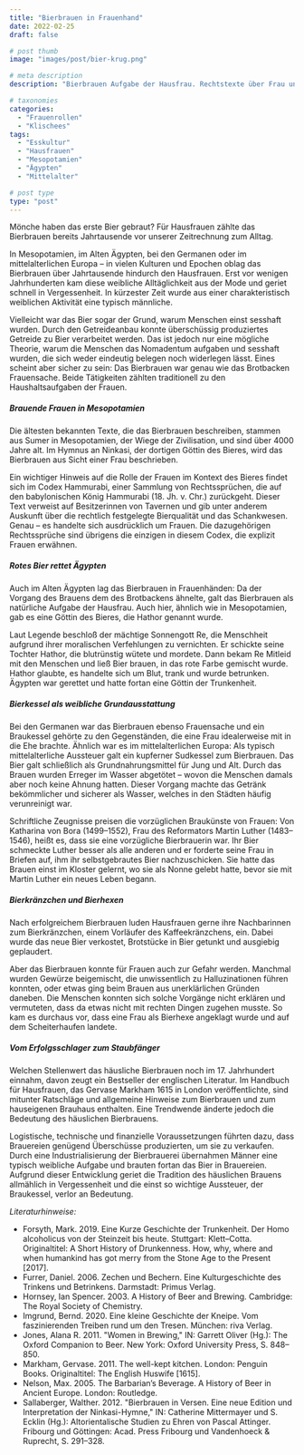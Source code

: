 ```yaml
---
title: "Bierbrauen in Frauenhand"
date: 2022-02-25
draft: false

# post thumb
image: "images/post/bier-krug.png"

# meta description
description: "Bierbrauen Aufgabe der Hausfrau. Rechtstexte über Frau und Bier. Rotes Bier rettet Ägypten. Bierkränzchen und Bierhexen."

# taxonomies
categories:
  - "Frauenrollen"
  - "Klischees"
tags:
  - "Esskultur"
  - "Hausfrauen"
  - "Mesopotamien"
  - "Ägypten"
  - "Mittelalter"

# post type
type: "post"
---
```




Mönche haben das erste Bier gebraut? Für Hausfrauen zählte das Bierbrauen bereits Jahrtausende vor unserer Zeitrechnung zum Alltag.

In Mesopotamien, im Alten Ägypten, bei den Germanen oder im mittelalterlichen Europa – in vielen Kulturen und Epochen oblag das Bierbrauen über Jahrtausende hindurch den Hausfrauen. Erst vor wenigen Jahrhunderten kam diese weibliche Alltäglichkeit aus der Mode und geriet schnell in Vergessenheit. In kürzester Zeit wurde aus einer charakteristisch weiblichen Aktivität eine typisch männliche.

Vielleicht war das Bier sogar der Grund, warum Menschen einst sesshaft wurden. Durch den Getreideanbau konnte überschüssig produziertes Getreide zu Bier verarbeitet werden. Das ist jedoch nur eine mögliche Theorie, warum die Menschen das Nomadentum aufgaben und sesshaft wurden, die sich weder eindeutig belegen noch widerlegen lässt. Eines scheint aber sicher zu sein: Das Bierbrauen war genau wie das Brotbacken Frauensache. Beide Tätigkeiten zählten traditionell zu den Haushaltsaufgaben der Frauen.

##### Brauende Frauen in Mesopotamien

Die ältesten bekannten Texte, die das Bierbrauen beschreiben, stammen aus Sumer in Mesopotamien, der Wiege der Zivilisation, und sind über 4000 Jahre alt. Im Hymnus an Ninkasi, der dortigen Göttin des Bieres, wird das Bierbrauen aus Sicht einer Frau beschrieben.

Ein wichtiger Hinweis auf die Rolle der Frauen im Kontext des Bieres findet sich im Codex Hammurabi, einer Sammlung von Rechtssprüchen, die auf den babylonischen König Hammurabi (18. Jh. v. Chr.) zurückgeht. Dieser Text verweist auf Besitzerinnen von Tavernen und gib unter anderem Auskunft über die rechtlich festgelegte Bierqualität und das Schankwesen. Genau – es handelte sich ausdrücklich um Frauen. Die dazugehörigen Rechtssprüche sind übrigens die einzigen in diesem Codex, die explizit Frauen erwähnen.

##### Rotes Bier rettet Ägypten

Auch im Alten Ägypten lag das Bierbrauen in Frauenhänden: Da der Vorgang des Brauens dem des Brotbackens ähnelte, galt das Bierbrauen als natürliche Aufgabe der Hausfrau. Auch hier, ähnlich wie in Mesopotamien, gab es eine Göttin des Bieres, die Hathor genannt wurde. 

Laut Legende beschloß der mächtige Sonnengott Re, die Menschheit aufgrund ihrer moralischen Verfehlungen zu vernichten. Er schickte seine Tochter Hathor, die blutrünstig wütete und mordete. Dann bekam Re Mitleid mit den Menschen und ließ Bier brauen, in das rote Farbe gemischt wurde. Hathor glaubte, es handelte sich um Blut, trank und wurde betrunken. Ägypten war gerettet und hatte fortan eine Göttin der Trunkenheit.

##### Bierkessel als weibliche Grundausstattung

Bei den Germanen war das Bierbrauen ebenso Frauensache und ein Braukessel gehörte zu den Gegenständen, die eine Frau idealerweise mit in die Ehe brachte. Ähnlich war es im mittelalterlichen Europa: Als typisch mittelalterliche Aussteuer galt ein kupferner Sudkessel zum Bierbrauen. Das Bier galt schließlich als Grundnahrungsmittel für Jung und Alt. Durch das Brauen wurden Erreger im Wasser abgetötet – wovon die Menschen damals aber noch keine Ahnung hatten. Dieser Vorgang machte das Getränk bekömmlicher und sicherer als Wasser, welches in den Städten häufig verunreinigt war.

Schriftliche Zeugnisse preisen die vorzüglichen Braukünste von Frauen: Von Katharina von Bora (1499–1552), Frau des Reformators Martin Luther (1483–1546), heißt es, dass sie eine vorzügliche Bierbrauerin war. Ihr Bier schmeckte Luther besser als alle anderen und er forderte seine Frau in Briefen auf, ihm ihr selbstgebrautes Bier nachzuschicken. Sie hatte das Brauen einst im Kloster gelernt, wo sie als Nonne gelebt hatte, bevor sie mit Martin Luther ein neues Leben begann.

##### Bierkränzchen und Bierhexen

Nach erfolgreichem Bierbrauen luden Hausfrauen gerne ihre Nachbarinnen zum Bierkränzchen, einem Vorläufer des Kaffeekränzchens, ein. Dabei wurde das neue Bier verkostet, Brotstücke in Bier getunkt und ausgiebig geplaudert.

Aber das Bierbrauen konnte für Frauen auch zur Gefahr werden. Manchmal wurden Gewürze beigemischt, die unwissentlich zu Halluzinationen führen konnten, oder etwas ging beim Brauen aus unerklärlichen Gründen daneben. Die Menschen konnten sich solche Vorgänge nicht erklären und vermuteten, dass da etwas nicht mit rechten Dingen zugehen musste. So kam es durchaus vor, dass eine Frau als Bierhexe angeklagt wurde und auf dem Scheiterhaufen landete.

##### Vom Erfolgsschlager zum Staubfänger

Welchen Stellenwert das häusliche Bierbrauen noch im 17. Jahrhundert einnahm, davon zeugt ein Bestseller der englischen Literatur. Im Handbuch für Hausfrauen, das Gervase Markham 1615 in London veröffentlichte, sind mitunter Ratschläge und allgemeine Hinweise zum Bierbrauen und zum hauseigenen Brauhaus enthalten. Eine Trendwende änderte jedoch die Bedeutung des häuslichen Bierbrauens. 

Logistische, technische und finanzielle Voraussetzungen führten dazu, dass Brauereien genügend Überschüsse produzierten, um sie zu verkaufen. Durch eine Industrialisierung der Bierbrauerei übernahmen Männer eine typisch weibliche Aufgabe und brauten fortan das Bier in Brauereien. Aufgrund dieser Entwicklung geriet die Tradition des häuslichen Brauens allmählich in Vergessenheit und die einst so wichtige Aussteuer, der Braukessel, verlor an Bedeutung.

*Literaturhinweise:*
- Forsyth, Mark. 2019. Eine Kurze Geschichte der Trunkenheit. Der Homo alcoholicus von der Steinzeit bis heute. Stuttgart: Klett–Cotta. Originaltitel: A Short History of Drunkenness. How, why, where and when humankind has got merry from the Stone Age to the Present [2017].
- Furrer, Daniel. 2006. Zechen und Bechern. Eine Kulturgeschichte des Trinkens und Betrinkens. Darmstadt: Primus Verlag.
- Hornsey, Ian Spencer. 2003. A History of Beer and Brewing. Cambridge: The Royal Society of Chemistry.
- Imgrund, Bernd. 2020. Eine kleine Geschichte der Kneipe. Vom faszinierenden Treiben rund um den Tresen. München: riva Verlag.
- Jones, Alana R. 2011. "Women in Brewing," IN: Garrett Oliver (Hg.): The Oxford Companion to Beer. New York: Oxford University Press, S. 848–850.
- Markham, Gervase. 2011. The well-kept kitchen. London: Penguin Books. Originaltitel: The English Huswife [1615].
- Nelson, Max. 2005. The Barbarian’s Beverage. A History of Beer in Ancient Europe. London: Routledge.
- Sallaberger, Walther. 2012. "Bierbrauen in Versen. Eine neue Edition und Interpretation der Ninkasi-Hymne," IN: Catherine Mittermayer und S. Ecklin (Hg.): Altorientalische Studien zu Ehren von Pascal Attinger. Fribourg und Göttingen: Acad. Press Fribourg und Vandenhoeck & Ruprecht, S. 291–328.
